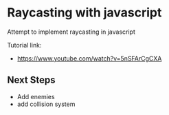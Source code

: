 
# Raycasting with javascript

Attempt to implement raycasting in javascript


Tutorial link:


 - https://www.youtube.com/watch?v=5nSFArCgCXA

## Next Steps

 - Add enemies
 - add collision system
